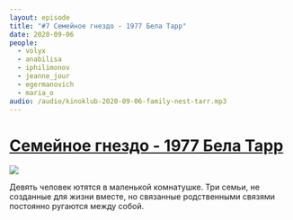 ```yaml
---
layout: episode
title: "#7 Семейное гнездо - 1977 Бела Тарр"
date: 2020-09-06
people:
  - volyx
  - anabilisa
  - iphilimonov
  - jeanne_jour
  - egermanovich
  - maria_o
audio: /audio/kinoklub-2020-09-06-family-nest-tarr.mp3
---
```


# [Семейное гнездо - 1977 Бела Тарр](https://www.kinopoisk.ru/film/75927/)

![](https://avatars.mds.yandex.net/get-kinopoisk-image/1946459/021a3fcd-d0ef-4db2-aa39-e402f0947492/960x960)

Девять человек ютятся в маленькой комнатушке. Три семьи, не созданные для жизни вместе, но связанные родственными связями постоянно ругаются между собой.
